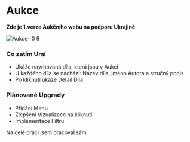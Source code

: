# Aukce

__Zde je 1.verze Aukčního webu na podporu Ukrajině__

![Aukce- 0 9](https://user-images.githubusercontent.com/90202111/159767196-7abe5ff5-35d7-4890-ae1f-5117b7a479d4.JPG)


### __Co zatím Umí__
- Ukáže navrhovaná díla, která jsou v Aukci
- U každého díla se nachází: Název díla, jméno Autora a stručný popis
- Po kliknutí ukáže Detail Díla

### __Plánované Upgrady__
- Přidání Menu
- Zlepšení Vizualizace na kliknutí
- Implementace Filtru



Na celé práci jsem pracoval sám
